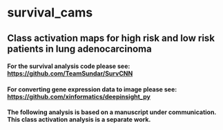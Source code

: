 # survival_cams
## Class activation maps for high risk and low risk patients in lung adenocarcinoma
#### For the survival analysis code please see: https://github.com/TeamSundar/SurvCNN
#### For converting gene expression data to image please see: https://github.com/xinformatics/deepinsight_py

#### The following analysis is based on a manuscript under communication. This class activation analysis is a separate work.
